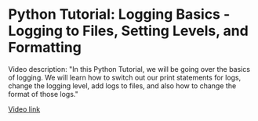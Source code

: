 # Python Tutorial: Logging Basics - Logging to Files, Setting Levels, and Formatting

Video description: "In this Python Tutorial, we will be going over the basics of logging. We will learn how to switch out our print statements for logs, change the logging level, add logs to files, and also how to change the format of those logs."

[Video link](https://www.youtube.com/watch?v=-ARI4Cz-awo) 
